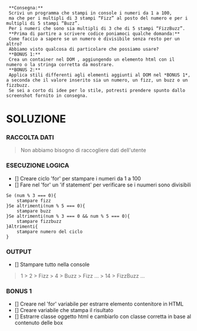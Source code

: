 ```
 **Consegna:**
 Scrivi un programma che stampi in console i numeri da 1 a 100,
 ma che per i multipli di 3 stampi “Fizz” al posto del numero e per i multipli di 5 stampi “Buzz”.
 Per i numeri che sono sia multipli di 3 che di 5 stampi “FizzBuzz”.
 **Prima di partire a scrivere codice poniamoci qualche domanda:**
 Come faccio a sapere se un numero è divisibile senza resto per un altro?
 Abbiamo visto qualcosa di particolare che possiamo usare?
 **BONUS 1:**
 Crea un container nel DOM , aggiungendo un elemento html con il numero o la stringa corretta da mostrare.
 **BONUS 2:**
 Applica stili differenti agli elementi aggiunti al DOM nel *BONUS 1*, a seconda che il valore inserito sia un numero, un fizz, un buzz o un fizzbuzz.
 Se sei a corto di idee per lo stile, potresti prendere spunto dallo screenshot fornito in consegna.
```

# SOLUZIONE

### RACCOLTA DATI

>Non abbiamo bisogno di  raccogliere dati dell'utente

### ESECUZIONE LOGICA

- [] Creare ciclo 'for' per stampare i numeri da 1 a 100
- [] Fare nel 'for' un 'if statement' per verificare se i nuumeri sono divisibili

```
Se (num % 3 === 0){
    stampare fizz
}Se altrimenti(num % 5 === 0){
    stampare buzz
}Se altrimenti(num % 3 === 0 && num % 5 === 0){
    stampare fizzbuzz
}Altrimenti{
    stampare numero del ciclo
}
```

### OUTPUT

- [] Stampare tutto nella console

> 1 > 2 > Fizz > 4 > Buzz > Fizz ... > 14 > FizzBuzz ...

### BONUS 1

- [] Creare nel 'for' variabile per estrarre elemento contenitore in HTML
- [] Creare variabile che stampa il risultato 
- [] Estrarre classe oggetto html e cambiarlo con classe corretta in base al contenuto delle box